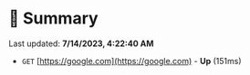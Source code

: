 # 📖 Summary
Last updated: **7/14/2023, 4:22:40 AM**

- `GET` [https://google.com](https://google.com) - **Up** (151ms)
